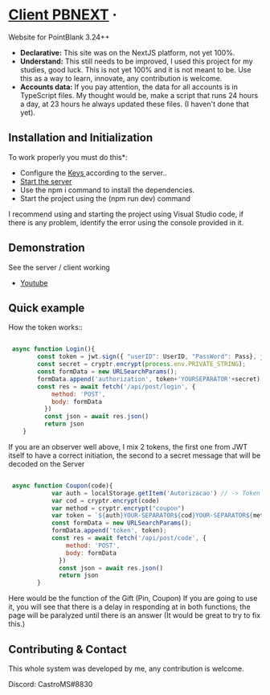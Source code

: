 # [Client PBNEXT](https://www.facebook.com/eduhcm) &middot;

Website for PointBlank 3.24++ 

* **Declarative:** This site was on the NextJS platform, not yet 100%.
* **Understand:** This still needs to be improved, I used this project for my studies, good luck. This is not yet 100% and it is not meant to be. Use this as a way to learn, innovate, any contribution is welcome.
* **Accounts data:** If you pay attention, the data for all accounts is in TypeScript files.
My thought would be, make a script that runs 24 hours a day, at 23 hours he always updated these files.
(I haven't done that yet).

## Installation and Initialization

To work properly you must do this*:

* Configure the [Keys ](https://github.com/skillerm/client-pbnext/blob/main/next.config.js) according to the server..
* [Start the server](https://github.com/skillerm/server-pbnext)
* Use the npm i command to install the dependencies.
* Start the project using the (npm run dev) command

I recommend using and starting the project using Visual Studio code, if there is any problem, identify the error using the console provided in it.

## Demonstration

See the server / client working

* [Youtube](https://www.youtube.com/channel/UCpdcj-bWKXdt7yC8HtBLaTg)


## Quick example

How the token works::

```jsx

 async function Login(){
        const token = jwt.sign({ "userID": UserID, "PassWord": Pass}, jwtSecret, { expiresIn: 60 })
        const secret = cryptr.encrypt(process.env.PRIVATE_STRING);
        const formData = new URLSearchParams();
        formData.append('authorization', token+'YOURSEPARATOR'+secret)
        const res = await fetch('/api/post/login', {
            method: 'POST',
            body: formData
          })
          const json = await res.json()
          return json
    }

```

If you are an observer well above, I mix 2 tokens, the first one from JWT itself to have a correct initiation, the second to a secret message that will be decoded on the Server

```jsx

 async function Coupon(code){
			var auth = localStorage.getItem('Autorizacao') // -> Token of logged in user
			var cod = cryptr.encrypt(code)
			var method = cryptr.encrypt("coupon")
			var token = `${auth}YOUR-SEPARATOR${cod}YOUR-SEPARATOR${method}`
			const formData = new URLSearchParams();
			formData.append('token', token);
			const res = await fetch('/api/post/code', {
				method: 'POST',
				body: formData
			  })
			  const json = await res.json()
			  return json
		}

```

Here would be the function of the Gift (Pin, Coupon)
If you are going to use it, you will see that there is a delay in responding at in both functions, the page will be paralyzed until there is an answer
(It would be great to try to fix this.)


## Contributing & Contact

This whole system was developed by me, any contribution is welcome.

Discord: CastroMS#8830
